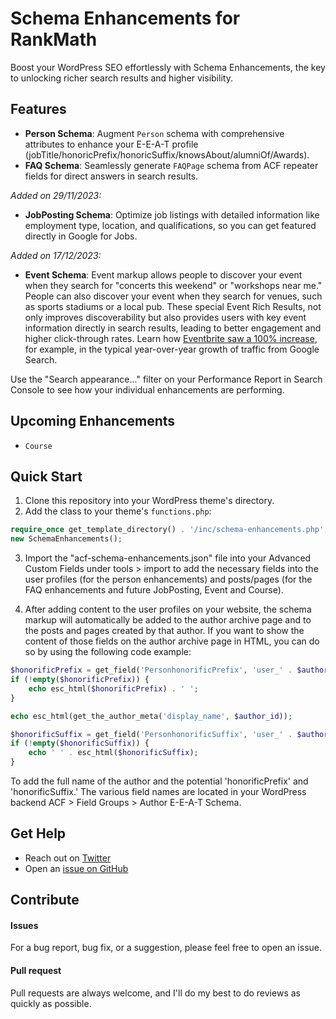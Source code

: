 # Schema Enhancements for RankMath

Boost your WordPress SEO effortlessly with Schema Enhancements, the key to unlocking richer search results and higher visibility.

## Features

- **Person Schema**: Augment `Person` schema with comprehensive attributes to enhance your E-E-A-T profile (jobTitle/honoricPrefix/honoricSuffix/knowsAbout/alumniOf/Awards).
- **FAQ Schema**: Seamlessly generate `FAQPage` schema from ACF repeater fields for direct answers in search results.

*Added  on 29/11/2023:*
- **JobPosting Schema**: Optimize job listings with detailed information like employment type, location, and qualifications, so you can get featured directly in Google for Jobs.

*Added on 17/12/2023:*
- **Event Schema**: Event markup allows people to discover your event when they search for "concerts this weekend" or "workshops near me." People can also discover your event when they search for venues, such as sports stadiums or a local pub. These special Event Rich Results, not only improves discoverability but also provides users with key event information directly in search results, leading to better engagement and higher click-through rates. Learn how [Eventbrite saw a 100% increase](https://developers.google.com/search/case-studies/eventbrite-case-study), for example, in the typical year-over-year growth of traffic from Google Search.

Use the "Search appearance..." filter on your Performance Report in Search Console to see how your individual enhancements are performing.

## Upcoming Enhancements

- `Course`

## Quick Start

1. Clone this repository into your WordPress theme's directory.
2. Add the class to your theme's `functions.php`:

```php
require_once get_template_directory() . '/inc/schema-enhancements.php';
new SchemaEnhancements();
```

3. Import the "acf-schema-enhancements.json" file into your Advanced Custom Fields under tools > import to add the necessary fields into the user profiles (for the person enhancements) and posts/pages (for the FAQ enhancements and future JobPosting, Event and Course).

4. After adding content to the user profiles on your website, the schema markup will automatically be added to the author archive page and to the posts and pages created by that author. If you want to show the content of those fields on the author archive page in HTML, you can do so by using the following code example:

```php
$honorificPrefix = get_field('PersonhonorificPrefix', 'user_' . $author_id);
if (!empty($honorificPrefix)) {
	echo esc_html($honorificPrefix) . ' ';
}

echo esc_html(get_the_author_meta('display_name', $author_id));

$honorificSuffix = get_field('PersonhonorificSuffix', 'user_' . $author_id);
if (!empty($honorificSuffix)) {
	echo ' ' . esc_html($honorificSuffix);
}
```

To add the full name of the author and the potential 'honorificPrefix' and 'honorificSuffix.' The various field names are located in your WordPress backend ACF > Field Groups > Author E-E-A-T Schema.

## Get Help

- Reach out on [Twitter](https://twitter.com/jcvangent)
- Open an [issue on GitHub](https://github.com/hansvangent/rank-math-schema-enhancements/issues/new)

## Contribute

#### Issues

For a bug report, bug fix, or a suggestion, please feel free to open an issue.

#### Pull request

Pull requests are always welcome, and I'll do my best to do reviews as quickly as possible.
